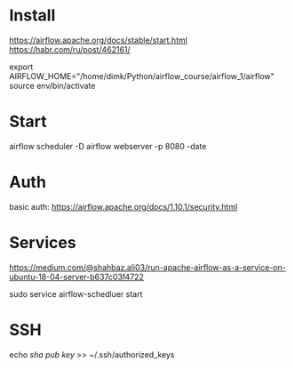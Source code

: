# Install
https://airflow.apache.org/docs/stable/start.html
https://habr.com/ru/post/462161/

export AIRFLOW_HOME="/home/dimk/Python/airflow_course/airflow_1/airflow"
source env/bin/activate

# Start
airflow scheduler -D
airflow webserver -p 8080 -date

# Auth
basic auth: https://airflow.apache.org/docs/1.10.1/security.html


# Services 
https://medium.com/@shahbaz.ali03/run-apache-airflow-as-a-service-on-ubuntu-18-04-server-b637c03f4722


sudo service airflow-schedluer start

# SSH
echo *sha pub key* >> ~/.ssh/authorized_keys
